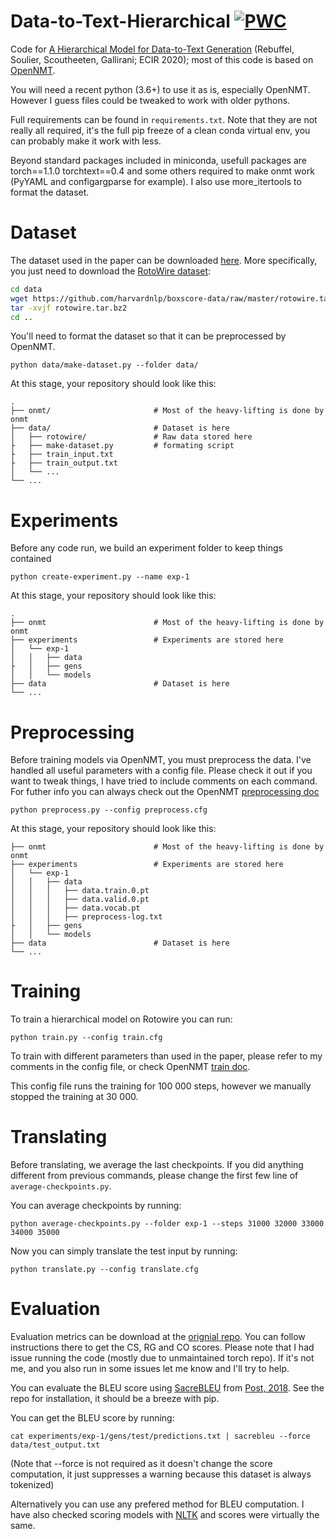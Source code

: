 # Data-to-Text-Hierarchical [![PWC](https://img.shields.io/endpoint.svg?url=https://paperswithcode.com/badge/a-hierarchical-model-for-data-to-text/data-to-text-generation-on-rotowire)](https://paperswithcode.com/sota/data-to-text-generation-on-rotowire?p=a-hierarchical-model-for-data-to-text)

Code for [A Hierarchical Model for Data-to-Text Generation](https://arxiv.org/abs/1912.10011) (Rebuffel, Soulier, Scoutheeten, Gallirani; ECIR 2020); most of this code is based on [OpenNMT](https://github.com/OpenNMT/OpenNMT-py).

You will need a recent python (3.6+) to use it as is, especially OpenNMT. However I guess files could be tweaked to work with older pythons.

Full requirements can be found in `requirements.txt`. Note that they are not really all required, it's the full pip freeze of a clean conda virtual env, you can probably make it work with less.

Beyond standard packages included in miniconda, usefull packages are torch==1.1.0 torchtext==0.4 and some others required to make onmt work (PyYAML and configargparse for example). I also use more_itertools to format the dataset.

# Dataset

The dataset used in the paper can be downloaded [here](https://github.com/harvardnlp/boxscore-data). More specifically, you just need to download the [RotoWire dataset](https://github.com/harvardnlp/boxscore-data/blob/master/rotowire.tar.bz2): 

```bash
cd data
wget https://github.com/harvardnlp/boxscore-data/raw/master/rotowire.tar.bz2
tar -xvjf rotowire.tar.bz2
cd ..
```

You'll need to format the dataset so that it can be preprocessed by OpenNMT.

`python data/make-dataset.py --folder data/`

At this stage, your repository should look like this:

```
.
├── onmt/                   	# Most of the heavy-lifting is done by onmt
├── data/   					# Dataset is here    
│	├── rotowire/				# Raw data stored here
├	├── make-dataset.py			# formating script
├	├── train_input.txt
├	├── train_output.txt
│	└── ...
└── ...
```

# Experiments

Before any code run, we build an experiment folder to keep things contained

`python create-experiment.py --name exp-1`

At this stage, your repository should look like this:

```
.
├── onmt		             	# Most of the heavy-lifting is done by onmt
├── experiments 	           	# Experiments are stored here
│	└── exp-1
│	│	├── data
├	│	├── gens
│	│	└── models
├── data						# Dataset is here
└── ...
```

# Preprocessing

Before training models via OpenNMT, you must preprocess the data. I've handled all useful parameters with a config file. Please check it out if you want to tweak things, I have tried to include comments on each command. For futher info you can always check out the OpenNMT [preprocessing doc](http://opennmt.net/OpenNMT-py/options/preprocess.html)

```
python preprocess.py --config preprocess.cfg
```

At this stage, your repository should look like this:

```
├── onmt		             	# Most of the heavy-lifting is done by onmt
├── experiments 	           	# Experiments are stored here
│	└── exp-1
│	│	├── data
│	│	│	├── data.train.0.pt
│	│	│	├── data.valid.0.pt
│	│	│	├── data.vocab.pt
│	│	│	├── preprocess-log.txt
├	│	├── gens
│	│	└── models
├── data						# Dataset is here
└── ...
```

# Training 

To train a hierarchical model on Rotowire you can run:

`python train.py --config train.cfg`

To train with different parameters than used in the paper, please refer to my comments in the config file, or check OpenNMT [train doc](http://opennmt.net/OpenNMT-py/options/train.html).

This config file runs the training for 100 000 steps, however we manually stopped the training at 30 000.

# Translating

Before translating, we average the last checkpoints. If you did anything different from previous commands, please change the first few line of `average-checkpoints.py`.

You can average checkpoints by running:

`python average-checkpoints.py --folder exp-1 --steps 31000 32000 33000 34000 35000`

Now you can simply translate the test input by running:

`python translate.py --config translate.cfg`

# Evaluation

Evaluation metrics can be download at the [orignial repo](https://github.com/harvardnlp/data2text). You can follow instructions there to get the CS, RG and CO scores. Please note that I had issue running the code (mostly due to unmaintained torch repo). If it's not me, and you also run in some issues let me know and I'll try to help.

You can evaluate the BLEU score using [SacreBLEU](https://github.com/mjpost/sacreBLEU) from [Post, 2018](aclweb.org/anthology/W18-6319). See the repo for installation, it should be a breeze with pip.

You can get the BLEU score by running:

`cat experiments/exp-1/gens/test/predictions.txt | sacrebleu --force data/test_output.txt`

(Note that --force is not required as it doesn't change the score computation, it just suppresses a warning because this dataset is always tokenized)

Alternatively you can use any prefered method for BLEU computation. I have also checked scoring models with [NLTK](aclweb.org/anthology/W18-6319) and scores were virtually the same.
